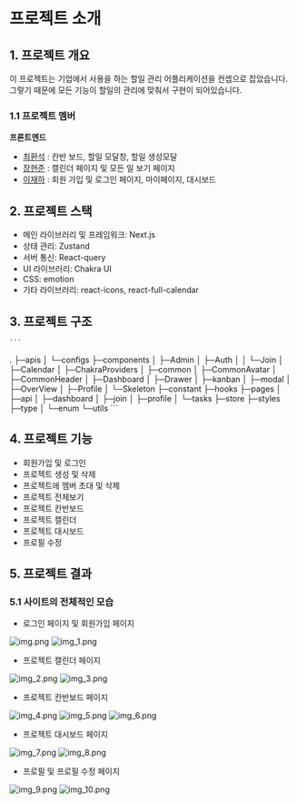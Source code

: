 #  프로젝트 소개

## 1. 프로젝트 개요

이 프로젝트는 기업에서 사용을 하는 할일 관리 어플리케이션을 컨셉으로 잡았습니다. 그렇기 때문에 모든 기능이 할일의 관리에 맞춰서 구현이 되어있습니다.


### 1.1 프로젝트 멤버

**프론트엔드**
- [최환석](https://github.com/BeeMOre32) : 칸반 보드, 할일 모달창, 할일 생성모달
- [장현준](https://github.com/hyeon17) : 캘린더 페이지 및 모든 일 보기 페이지
- [이재하](https://github.com/jaehafe) : 회원 가입 및 로그인 페이지, 마이페이지, 대시보드

## 2. 프로젝트 스택

 - 메인 라이브러리 및 프레임워크: Next.js
 - 상태 관리: Zustand
 - 서버 통신: React-query
 - UI 라이브러리: Chakra UI
 - CSS: emotion
 - 기타 라이브러리: react-icons, react-full-calendar

## 3. 프로젝트 구조

    ```
.
├─apis
│  └─configs
├─components
│  ├─Admin
│  ├─Auth
│  │  └─Join
│  ├─Calendar
│  ├─ChakraProviders
│  ├─common
│  ├─CommonAvatar
│  ├─CommonHeader
│  ├─Dashboard
│  ├─Drawer
│  ├─kanban
│  ├─modal
│  ├─OverView
│  ├─Profile
│  └─Skeleton
├─constant
├─hooks
├─pages
│  ├─api
│  ├─dashboard
│  ├─join
│  ├─profile
│  └─tasks
├─store
├─styles
├─type
│  └─enum
└─utils
    ```

## 4. 프로젝트 기능

- 회원가입 및 로그인
- 프로젝트 생성 및 삭제
- 프로젝트에 멤버 초대 및 삭제
- 프로젝트 전체보기
- 프로젝트 칸반보드
- 프로젝트 캘린더
- 프로젝트 대시보드
- 프로필 수정

## 5. 프로젝트 결과

### 5.1 사이트의 전체적인 모습

- 로그인 페이지 및 회원가입 페이지

 ![img.png](exam/img.png)
 ![img_1.png](exam/img_1.png)

- 프로젝트 캘린더 페이지

 ![img_2.png](exam/img_2.png)
![img_3.png](exam/img_3.png)

- 프로젝트 칸반보드 페이지

 ![img_4.png](exam/img_4.png)
![img_5.png](exam/img_5.png)
![img_6.png](exam/img_6.png)


- 프로젝트 대시보드 페이지

![img_7.png](exam/img_7.png)
![img_8.png](exam/img_8.png)

- 프로필 및 프로필 수정 페이지

![img_9.png](exam/img_9.png)
![img_10.png](exam/img_10.png)
